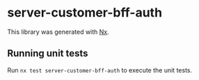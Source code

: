 # server-customer-bff-auth

This library was generated with [Nx](https://nx.dev).

## Running unit tests

Run `nx test server-customer-bff-auth` to execute the unit tests.
